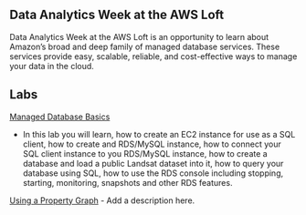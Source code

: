 ## Data Analytics Week at the AWS Loft

Data Analytics Week at the AWS Loft is an opportunity to learn about Amazon’s broad and deep family of managed database services. These services provide easy, scalable, reliable, and cost-effective ways to manage your data in the cloud.

## Labs

[Managed Database Basics](https://github.com/wrbaldwin/db-week/blob/master/Labs/managed-database-basics.md) 
- In this lab you will learn, how to create an EC2 instance for use as a SQL client, how to create and RDS/MySQL instance, how to connect your SQL client instance to you RDS/MySQL instance, how to create a database and load a public Landsat dataset into it, how to query your database using SQL, how to use the RDS console including stopping, starting, monitoring, snapshots and other RDS features.

[Using a Property Graph](https://github.com/paulfryer/neptune-developer-workshop/blob/master/Labs/Airports/README.md) - 
Add a description here.
